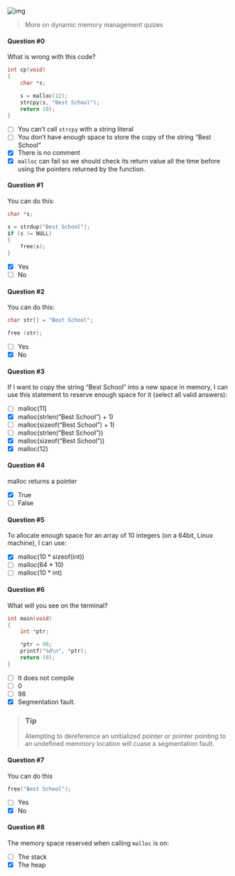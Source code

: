 ![img](https://assets.imaginablefutures.com/media/images/ALX_Logo.max-200x150.png)
> More on dynamic memory management quizes

#### Question #0
What is wrong with this code?

```c
int cp(void)
{
    char *s;

    s = malloc(12);
    strcpy(s, "Best School");
    return (0);
}
```
* [ ] You can’t call ```strcpy``` with a string literal
* [ ] You don’t have enough space to store the copy of the string “Best School”
* [X] There is no comment
* [X] ```malloc``` can fail so we should check its return value all the time before using the pointers returned by the function.

#### Question #1
You can do this:
```c
char *s;

s = strdup("Best School");
if (s != NULL)
{
    free(s);
}
```
* [X] Yes
* [ ] No

#### Question #2
You can do this:
```c
char str[] = "Best School";

free (str);
```
* [ ] Yes
* [X] No

#### Question #3
If I want to copy the string “Best School” into a new space in memory, I can use this statement to reserve enough space for it (select all valid answers):

* [ ] malloc(11)
* [X] malloc(strlen(“Best School”) + 1)
* [ ] malloc(sizeof(“Best School”) + 1)
* [ ] malloc(strlen(“Best School”))
* [X] malloc(sizeof(“Best School”))
* [X] malloc(12)

#### Question #4
malloc returns a pointer

* [X] True
* [ ] False

#### Question #5
To allocate enough space for an array of 10 integers (on a 64bit, Linux machine), I can use:

* [X] malloc(10 * sizeof(int))
* [ ] malloc(64 * 10)
* [ ] malloc(10 * int)

#### Question #6
What will you see on the terminal?
```c
int main(void)
{
    int *ptr;

    *ptr = 98;
    printf("%d\n", *ptr);
    return (0);
}
```
* [ ] It does not compile
* [ ] 0
* [ ] 98
* [X] Segmentation fault. 
> ### Tip
> Atempting to dereference an unitialized pointer or pointer pointing to an undefined memmory location will cuase a segmentation fault. 

#### Question #7
You can do this
```c
free("Best School");
```
* [ ] Yes
* [X] No

#### Question #8
The memory space reserved when calling ```malloc``` is on:
* [ ] The stack
* [X] The heap
